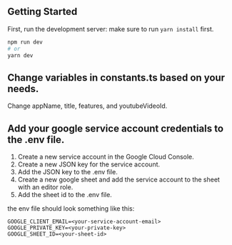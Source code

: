 ## Getting Started

First, run the development server: make sure to run `yarn install` first.

```bash
npm run dev
# or
yarn dev
```

## Change variables in constants.ts based on your needs.

Change appName, title, features, and youtubeVideoId.


## Add your google service account credentials to the .env file.

1. Create a new service account in the Google Cloud Console.
2. Create a new JSON key for the service account.
3. Add the JSON key to the .env file.
4. Create a new google sheet and add the service account to the sheet with an editor role.
5. Add the sheet id to the .env file.

the env file should look something like this:

```
GOOGLE_CLIENT_EMAIL=<your-service-account-email>
GOOGLE_PRIVATE_KEY=<your-private-key>
GOOGLE_SHEET_ID=<your-sheet-id>
```


